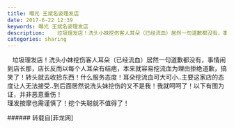```yaml
---
title: 曝光 王斌名姿理发店
date: 2017-6-22 12:39
keywords: 曝光 王斌名姿理发店
description:    垃圾理发店！洗头小妹挖伤客人耳朵（已经流血）居然一句道歉都没有，事情闹到店长那，店长反而以每个人耳朵有结疤，本来就容易挖流血为理由拒绝道歉，搞笑了！转头就去收拾东西！什么服务态度！耳朵挖流血可大可小..主要这家店的态度让人无法接受..到后面居然说洗头妹挖伤的又不是我！我就呵呵了！以下有图为证，并非恶意重伤！理发按摩也需谨慎了！挖个失聪就不值得了！
categories: sharing
---
```

<td class="t_f" id="postmessage_771856">

   垃圾理发店！洗头小妹挖伤客人耳朵（已经流血）居然一句道歉都没有，事情闹到店长那，店长反而以每个人耳朵有结疤，本来就容易挖流血为理由拒绝道歉，搞笑了！转头就去收拾东西！什么服务态度！耳朵挖流血可大可小..主要这家店的态度让人无法接受..到后面居然说洗头妹挖伤的又不是我！我就呵呵了！以下有图为证，并非恶意重伤！<br/>
理发按摩也需谨慎了！挖个失聪就不值得了！<br/>
<img alt="" border="0" class="zoom" data-cf-modified-6a36da9779df9bab054136a9-="" file="http://www.flw.ph/data/appbyme/upload/image/201706/22/nB8Il6s17NIy.jpg" id="aimg_nz8Cx" lazyloadthumb="1" onclick="" onmouseover="" src="http://www.flw.ph/data/appbyme/upload/image/201706/22/nB8Il6s17NIy.jpg"/><br/>
<img alt="" border="0" class="zoom" data-cf-modified-6a36da9779df9bab054136a9-="" file="http://www.flw.ph/data/appbyme/upload/image/201706/22/B8rCbt9HLyTB.jpg" id="aimg_btD7G" lazyloadthumb="1" onclick="" onmouseover="" src="http://www.flw.ph/data/appbyme/upload/image/201706/22/B8rCbt9HLyTB.jpg"/><br/>
</td>
###### 转载自[菲龙网]